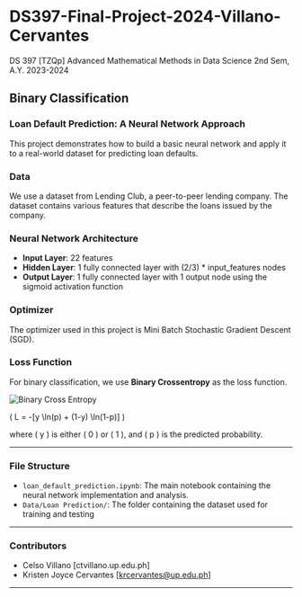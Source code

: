 # DS397-Final-Project-2024-Villano-Cervantes
DS 397 [TZQp] Advanced Mathematical Methods in Data Science
2nd Sem, A.Y. 2023-2024

## Binary Classification

### Loan Default Prediction: A Neural Network Approach

This project demonstrates how to build a basic neural network and apply it to a real-world dataset for predicting loan defaults.

### Data

We use a dataset from Lending Club, a peer-to-peer lending company. The dataset contains various features that describe the loans issued by the company.

### Neural Network Architecture

- **Input Layer**: 22 features
- **Hidden Layer**: 1 fully connected layer with (2/3) * input_features nodes
- **Output Layer**: 1 fully connected layer with 1 output node using the sigmoid activation function

### Optimizer

The optimizer used in this project is Mini Batch Stochastic Gradient Descent (SGD).

### Loss Function

For binary classification, we use **Binary Crossentropy** as the loss function.

<img src="https://latex.codecogs.com/svg.latex?\Large&space;L%20=%20-\left[y%20\ln(p)%20+%20(1-y)%20\ln(1-p)\right]" title="Binary Cross Entropy" />

\( L = -[y \ln(p) + (1-y) \ln(1-p)] \)

where \( y \) is either \( 0 \) or \( 1 \), and \( p \) is the predicted probability.

---

### File Structure

- `loan_default_prediction.ipynb`: The main notebook containing the neural network implementation and analysis.
- `Data/Loan Prediction/`: The folder containing the dataset used for training and testing

---

### Contributors

- Celso Villano [ctvillano.up.edu.ph]
- Kristen Joyce Cervantes [krcervantes@up.edu.ph]


---
